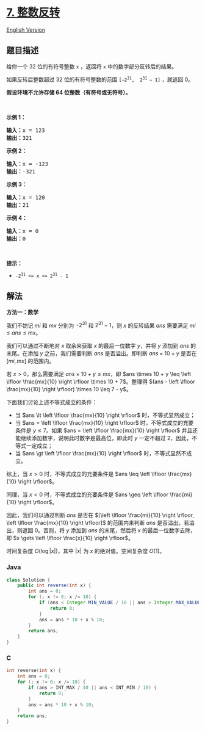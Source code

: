 # [7. 整数反转](https://leetcode.cn/problems/reverse-integer)

[English Version](/solution/0000-0099/0007.Reverse%20Integer/README_EN.md)

## 题目描述

<!-- 这里写题目描述 -->

<p>给你一个 32 位的有符号整数 <code>x</code> ，返回将 <code>x</code> 中的数字部分反转后的结果。</p>

<p>如果反转后整数超过 32 位的有符号整数的范围 <code>[−2<sup>31</sup>,  2<sup>31 </sup>− 1]</code> ，就返回 0。</p>
<strong>假设环境不允许存储 64 位整数（有符号或无符号）。</strong>

<p> </p>

<p><strong>示例 1：</strong></p>

<pre>
<strong>输入：</strong>x = 123
<strong>输出：</strong>321
</pre>

<p><strong>示例 2：</strong></p>

<pre>
<strong>输入：</strong>x = -123
<strong>输出：</strong>-321
</pre>

<p><strong>示例 3：</strong></p>

<pre>
<strong>输入：</strong>x = 120
<strong>输出：</strong>21
</pre>

<p><strong>示例 4：</strong></p>

<pre>
<strong>输入：</strong>x = 0
<strong>输出：</strong>0
</pre>

<p> </p>

<p><strong>提示：</strong></p>

<ul>
	<li><code>-2<sup>31</sup> <= x <= 2<sup>31</sup> - 1</code></li>
</ul>

## 解法

**方法一：数学**

我们不妨记 $mi$ 和 $mx$ 分别为 $-2^{31}$ 和 $2^{31} - 1$，则 $x$ 的反转结果 $ans$ 需要满足 $mi \le ans \le mx$。

我们可以通过不断地对 $x$ 取余来获取 $x$ 的最后一位数字 $y$，并将 $y$ 添加到 $ans$ 的末尾。在添加 $y$ 之前，我们需要判断 $ans$ 是否溢出。即判断 $ans \times 10 + y$ 是否在 $[mi, mx]$ 的范围内。

若 $x \gt 0$，那么需要满足 $ans \times 10 + y \leq mx$，即 $ans \times 10 + y \leq \left \lfloor \frac{mx}{10} \right \rfloor \times 10 + 7$。整理得 $(ans - \left \lfloor \frac{mx}{10} \right \rfloor) \times 10 \leq 7 - y$。

下面我们讨论上述不等式成立的条件：

-   当 $ans \lt \left \lfloor \frac{mx}{10} \right \rfloor$ 时，不等式显然成立；
-   当 $ans = \left \lfloor \frac{mx}{10} \right \rfloor$ 时，不等式成立的充要条件是 $y \leq 7$。如果 $ans = \left \lfloor \frac{mx}{10} \right \rfloor$ 并且还能继续添加数字，说明此时数字是最高位，即此时 $y$ 一定不超过 $2$，因此，不等式一定成立；
-   当 $ans \gt \left \lfloor \frac{mx}{10} \right \rfloor$ 时，不等式显然不成立。

综上，当 $x \gt 0$ 时，不等式成立的充要条件是 $ans \leq \left \lfloor \frac{mx}{10} \right \rfloor$。

同理，当 $x \lt 0$ 时，不等式成立的充要条件是 $ans \geq \left \lfloor \frac{mi}{10} \right \rfloor$。

因此，我们可以通过判断 $ans$ 是否在 $[\left \lfloor \frac{mi}{10} \right \rfloor, \left \lfloor \frac{mx}{10} \right \rfloor]$ 的范围内来判断 $ans$ 是否溢出。若溢出，则返回 $0$。否则，将 $y$ 添加到 $ans$ 的末尾，然后将 $x$ 的最后一位数字去除，即 $x \gets \left \lfloor \frac{x}{10} \right \rfloor$。

时间复杂度 $O(\log |x|)$，其中 $|x|$ 为 $x$ 的绝对值。空间复杂度 $O(1)$。

### **Java**

```java
class Solution {
    public int reverse(int x) {
        int ans = 0;
        for (; x != 0; x /= 10) {
            if (ans < Integer.MIN_VALUE / 10 || ans > Integer.MAX_VALUE / 10) {
                return 0;
            }
            ans = ans * 10 + x % 10;
        }
        return ans;
    }
}
```

### **C**

```c
int reverse(int x) {
    int ans = 0;
    for (; x != 0; x /= 10) {
        if (ans > INT_MAX / 10 || ans < INT_MIN / 10) {
            return 0;
        }
        ans = ans * 10 + x % 10;
    }
    return ans;
}
```
